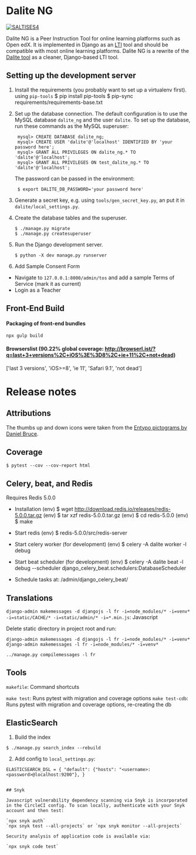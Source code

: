 # Dalite NG

[![SALTISES4](https://circleci.com/gh/SALTISES4/dalite-ng.svg?style=svg)](https://app.circleci.com/pipelines/github/SALTISES4/dalite-ng)

Dalite NG is a Peer Instruction Tool for online learning platforms such as Open edX. It is implemented in Django as an [LTI](https://en.m.wikipedia.org/wiki/Learning_Tools_Interoperability) tool and should be compatible with most online learning platforms. Dalite NG is a rewrite of the [Dalite tool][old-dalite] as a cleaner, Django-based LTI tool.

[old-dalite]: https://github.com/open-craft/edu8-dalite/

## Setting up the development server

1.  Install the requirements (you probably want to set up a virtualenv first).
    using `pip-tools`
    $ pip install pip-tools
    $ pip-sync requirements/requirements-base.txt

2.  Set up the database connection. The default configuration is to use the
    MySQL database `dalite_ng` and the user `dalite`. To set up the database,
    run these commands as the MySQL superuser:

         mysql> CREATE DATABASE dalite_ng;
         mysql> CREATE USER 'dalite'@'localhost' IDENTIFIED BY 'your password here';
         mysql> GRANT ALL PRIVILEGES ON dalite_ng.* TO 'dalite'@'localhost';
         mysql> GRANT ALL PRIVILEGES ON test_dalite_ng.* TO 'dalite'@'localhost';

    The password can be passed in the environment:

         $ export DALITE_DB_PASSWORD='your password here'

3.  Generate a secret key, e.g. using `tools/gen_secret_key.py`, an put it in
    `dalite/local_settings.py`.

4.  Create the database tables and the superuser.

        $ ./manage.py migrate
        $ ./manage.py createsuperuser

5.  Run the Django development server.

        $ python -X dev manage.py runserver

6.  Add Sample Consent Form

- Navigate to `127.0.0.1:8000/admin/tos` and add a sample Terms of Service (mark it as current)
- Login as a Teacher

## Front-End Build

#### Packaging of front-end bundles

`npx gulp build`

#### Browserslist (90.22% global coverage: http://browserl.ist/?q=last+3+versions%2C+iOS%3E%3D8%2C+ie+11%2C+not+dead)

['last 3 versions', 'iOS>=8', 'ie 11', 'Safari 9.1', 'not dead']

# Release notes

## Attributions

The thumbs up and down icons were taken from the [Entypo pictograms by Daniel
Bruce][entypo].

[entypo]: http://www.entypo.com/

## Coverage

`$ pytest --cov --cov-report html`

## Celery, beat, and Redis

Requires Redis 5.0.0

- Installation
  (env) $ wget http://download.redis.io/releases/redis-5.0.0.tar.gz
  (env) $ tar xzf redis-5.0.0.tar.gz
  (env) $ cd redis-5.0.0
  (env) $ make

- Start redis
  (env) $ redis-5.0.0/src/redis-server

- Start celery worker (for development)
  (env) $ celery -A dalite worker -l debug

- Start beat scheduler (for development)
  (env) $ celery -A dalite beat -l debug --scheduler django_celery_beat.schedulers:DatabaseScheduler

- Schedule tasks at: /admin/django_celery_beat/

## Translations

`django-admin makemessages -d djangojs -l fr -i=node_modules/* -i=venv* -i=static/CACHE/* -i=static/admin/* -i=*.min.js`:
Javascript

Delete static directory in project root and run:

`django-admin makemessages -d djangojs -l fr -i=node_modules/* -i=venv*`
`django-admin makemessages -l fr -i=node_modules/* -i=venv*`

`../manage.py compilemessages -l fr`

## Tools

`makefile`:
Command shortcuts

`make test`:
Runs pytest with migration and coverage options
`make test-cdb`:
Runs pytest with migration and coverage options, re-creating the db

## ElasticSearch

1. Build the index

`$ ./manage.py search_index --rebuild`

2. Add config to `local_settings.py`:

`ELASTICSEARCH_DSL = { "default": {"hosts": "<username>:<password>@localhost:9200"}, }`

```

## Snyk

Javascript vulnerability dependency scanning via Snyk is incorporated in the CircleCI config. To scan locally, authenticate with your Snyk account and then test:

`npx snyk auth`
`npx snyk test --all-projects` or `npx snyk monitor --all-projects`

Security analysis of application code is available via:

`npx snyk code test`
```
